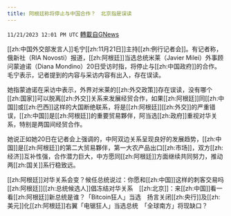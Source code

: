 ```yaml
---
title: 阿根廷称将停止与中国合作？　北京指是误读
---
```

`11/21/2023 12:01 PM UTC` [轉載自GNews](https://gnews.org/articles/2000649)

[[zh:中国外交部发言人]]毛宁[[zh:11月21日]]主持[[zh:例行记者会]]。有记者称，俄新社（RIA Novosti）报道，[[zh:阿根廷]]当选总统米莱（Javier Milei）外事顾问蒙迪诺（Diana Mondino）20日受访时指，将停止与[[zh:中国政府]]的合作。毛宁表示，记者提到的内容与采访内容有出入，存在误读。

她指蒙迪诺在采访中表示，外界对米莱的[[zh:外交政策]]存在误读，没有哪个[[zh:国家]]可以脱离[[zh:外交]]关系来发展经贸合作，如果[[zh:阿根廷]]同[[zh:中国]]或[[zh:巴西]]这样的大国断绝联系，将是[[zh:阿根廷]][[zh:外交]]的严重错误，[[zh:中国]]是[[zh:阿根廷]]的重要贸易夥伴，阿当选[[zh:政府]]重视对华关系，特别是两国间经贸合作。

她说正如她20日在记者会上强调的，中阿双边关系呈现良好的发展趋势，[[zh:中国]]是[[zh:阿根廷]]的第二大贸易夥伴，第一大农产品出口[[zh:市场]]，双方[[zh:经济]]互补性强，合作潜力巨大，中方愿同[[zh:阿根廷]]方面继续共同努力，推动两[[zh:国关]]系行稳致远。

[[zh:阿根廷]]对华关系会变？候任总统说过：你愿和[[zh:中国]]这样的刺客交易吗[[zh:阿根廷]][[zh:总统候选人]]倡冻结对华关系　[[zh:北京]]：来[[zh:中国]]看一看[[zh:阿根廷]]新总统是谁？「Bitcoin狂人」当选　扬言关闭[[zh:央行]]及[[zh:美元]]化[[zh:阿根廷]]右翼「电锯狂人」当选总统　「全球南方」将现缺口？
